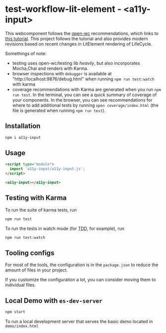 # test-workflow-lit-element - \<a11y-input>

This webcomponent follows the [open-wc](https://github.com/open-wc/open-wc) recommendations, which links to [this tutorial](https://dev.to/open-wc/testing-workflow-for-web-components-g73). This project follows the tutorial and also provides modern revisions based on recent changes in LitElement rendering of LifeCycle. 

Somethings of note:
* testing uses open-wc/testing lib _heavily_, but also incorporates Mocha,Chai and renders with Karma. 
* browser inspections with `debugger` is available at "http://localhost:9876/debug.html" when running `npm run test:watch` with karma
* coverage recommendations with Karma are generated when you run `npm run test`. In the terminal, you can see a quick summary of coverage of your components. In the browser, you can see recommendations for where to add additional tests by running `open coverage/index.html` (the file is generated when running `npm run test`). 

## Installation
```bash
npm i a11y-input
```

## Usage
```html
<script type="module">
  import 'a11y-input/a11y-input.js';
</script>

<a11y-input></a11y-input>
```

## Testing with Karma
To run the suite of karma tests, run
```bash
npm run test
```

To run the tests in watch mode (for <abbr title="test driven development">TDD</abbr>, for example), run

```bash
npm run test:watch
```


## Tooling configs

For most of the tools, the configuration is in the `package.json` to reduce the amount of files in your project.

If you customize the configuration a lot, you can consider moving them to individual files.

## Local Demo with `es-dev-server`
```bash
npm start
```
To run a local development server that serves the basic demo located in `demo/index.html`
